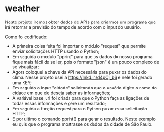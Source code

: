 # weather

Neste projeto iremos obter dados de APIs para criarmos um programa que irá retornar a previsão do tempo de acordo com o input do usuário.

Como foi codificado:
- A primeira coisa feita foi importar o módulo "request" que permite enviar solicitações HTTP usando o Python;
- Em seguida o modulo "pprint" para que os dados do nosso programa fique mais fácil de se ler, pois o formato "json" é um pouco complexo de se visualizar;
- Agora coloquei a chave da API necessária para puxar os dados do clima. Nesse projeto usei a https://lnkd.in/d4pCj_b6 e nele foi gerado uma KEY;
- Em seguida o input "cidade" solicitando que o usuário digite o nome da cidade em que ele deseja saber as informações;
- A variável base_url foi criada para que o Python faça as ligações de todas essas informações e gere um resultado;
- Em seguida a função request para o Python puxar essa solicitação HTTP;
- E por ultimo o comando pprint() para gerar o resultado. Neste exemplo eu quis que o programa mostrasse os dados da cidade de São Paulo.
